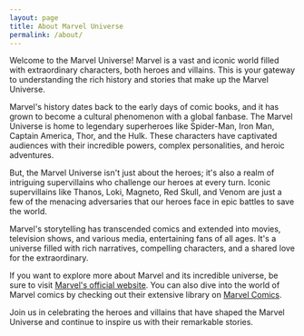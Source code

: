 ```yaml
---
layout: page
title: About Marvel Universe
permalink: /about/
---
```


Welcome to the Marvel Universe! Marvel is a vast and iconic world filled with extraordinary characters, both heroes and villains. This is your gateway to understanding the rich history and stories that make up the Marvel Universe.

Marvel's history dates back to the early days of comic books, and it has grown to become a cultural phenomenon with a global fanbase. The Marvel Universe is home to legendary superheroes like Spider-Man, Iron Man, Captain America, Thor, and the Hulk. These characters have captivated audiences with their incredible powers, complex personalities, and heroic adventures.

But, the Marvel Universe isn't just about the heroes; it's also a realm of intriguing supervillains who challenge our heroes at every turn. Iconic supervillains like Thanos, Loki, Magneto, Red Skull, and Venom are just a few of the menacing adversaries that our heroes face in epic battles to save the world.

Marvel's storytelling has transcended comics and extended into movies, television shows, and various media, entertaining fans of all ages. It's a universe filled with rich narratives, compelling characters, and a shared love for the extraordinary.

If you want to explore more about Marvel and its incredible universe, be sure to visit [Marvel's official website](https://www.marvel.com/). You can also dive into the world of Marvel comics by checking out their extensive library on [Marvel Comics](https://www.marvel.com/comics).

Join us in celebrating the heroes and villains that have shaped the Marvel Universe and continue to inspire us with their remarkable stories.
